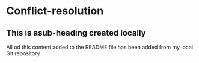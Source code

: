 # Conflict-resolution

## This is asub-heading created locally

All od this content added to the README file has been added from my local Git repository